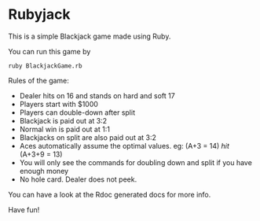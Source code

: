 # Rubyjack

This is a simple Blackjack game made using Ruby.

You can run this game by

    ruby BlackjackGame.rb

Rules of the game:

*  Dealer hits on 16 and stands on hard and soft 17
*  Players start with $1000
*  Players can double-down after split
*  Blackjack is paid out at 3:2
*  Normal win is paid out at 1:1
*  Blackjacks on split are also paid out at 3:2
*  Aces automatically assume the optimal values. eg: (A+3 = 14) *hit* (A+3+9 = 13)
*  You will only see the commands for doubling down and split if you have enough money
*  No hole card. Dealer does not peek.

You can have a look at the Rdoc generated docs for more info.

Have fun!